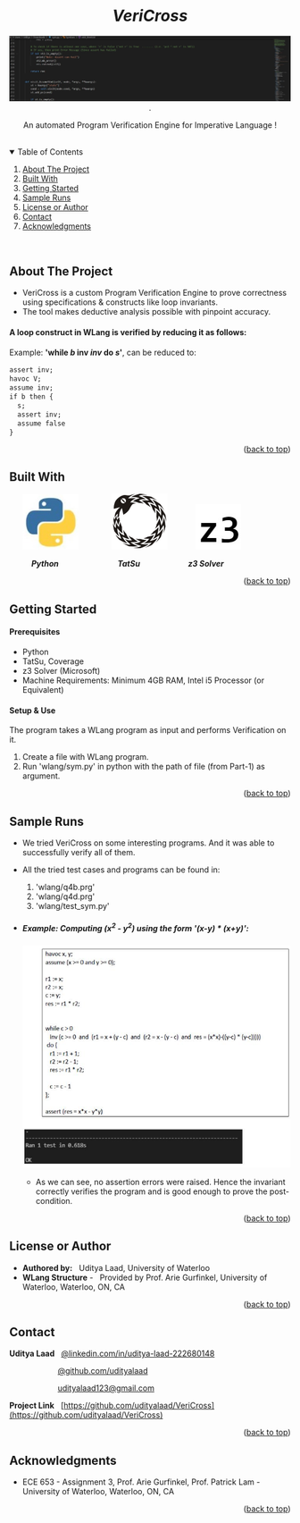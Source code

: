 <!-- Reference:
https://github.com/othneildrew/Best-README-Template -->
<a name="readme-top"></a>


<!-- PROJECT LOGO -->
<br />
<div align="center">
  <h1><i>VeriCross</i></h1>


  
  <img src="Read_Me_Content/top_label.jpg" alt="top_label.jpg">
  . 

  <p align="center">
    An automated Program Verification Engine for Imperative Language !
  </p>
</div>

<br>

<!-- TABLE OF CONTENTS -->
<details open>
  <summary>Table of Contents</summary>
  <ol>
    <li><a href="#about-the-project">About The Project</a></li>
    <li><a href="#built-with">Built With</a></li>
    <li><a href="#getting-started">Getting Started</a></li>
    <li><a href="#sample-runs">Sample Runs</a></li>
    <li><a href="#license-or-author">License or Author</a></li>
    <li><a href="#contact">Contact</a></li>
    <li><a href="#acknowledgments">Acknowledgments</a></li>
  </ol>
</details>

<br>

<!-- ABOUT THE PROJECT -->
## About The Project
  *	VeriCross is a custom Program Verification Engine to prove correctness using specifications & constructs like loop invariants.
  *	The tool makes deductive analysis possible with pinpoint accuracy.


  #### A loop construct in WLang is verified by reducing it as follows:
  Example: <b>'while <i>b</i> inv <i>inv</i> do <i>s</i>'</b>, can be reduced to:
    
    assert inv;
    havoc V;
    assume inv;
    if b then {
      s;
      assert inv;
      assume false
    }
    
  <p align="right">(<a href="#readme-top">back to top</a>)</p>

## Built With
  &nbsp; &nbsp; &nbsp; <img src="Read_Me_Content/Tech/Python.JPG" alt="Python" width="100"> &nbsp; &nbsp; &nbsp; &nbsp; &nbsp; &nbsp; &nbsp; <img src="Read_Me_Content/Tech/TatSu.png" alt="Tatsu" width="100"> &nbsp; &nbsp; &nbsp; &nbsp; &nbsp; &nbsp; <img src="Read_Me_Content/Tech/Z3.jpg" alt="Apache_Cordova">

  &nbsp; &nbsp; &nbsp; &nbsp; &nbsp; <b><i> Python </i></b> &nbsp; &nbsp; &nbsp; &nbsp; &nbsp; &nbsp; &nbsp; &nbsp; &nbsp; &nbsp; &nbsp; &nbsp; &nbsp; <b><i> TatSu </i></b> &nbsp; &nbsp; &nbsp; &nbsp; &nbsp; &nbsp; &nbsp; &nbsp; &nbsp; &nbsp;&nbsp; <b><i> z3 Solver </i></b>

  <p align="right">(<a href="#readme-top">back to top</a>)</p>



<!-- GETTING STARTED -->
## Getting Started
  #### Prerequisites
  * Python
  * TatSu, Coverage
  * z3 Solver (Microsoft)
  * Machine Requirements: Minimum 4GB RAM, Intel i5 Processor (or Equivalent)

  
  #### Setup & Use
  The program takes a WLang program as input and performs Verification on it.
  1. Create a file with WLang program.
  2. Run 'wlang/sym.py' in python with the path of file (from Part-1) as argument.

  <p align="right">(<a href="#readme-top">back to top</a>)</p>

<!-- Sample Runs -->
## Sample Runs
  * We tried VeriCross on some interesting programs. And it was able to successfully verify all of them.
  * All the tried test cases and programs can be found in:
    1. 'wlang/q4b.prg'
    2. 'wlang/q4d.prg'
    3. 'wlang/test_sym.py'

  * ##### Example: Computing (x<sup>2</sup> - y<sup>2</sup>) using the form '(x-y) * (x+y)':
    <p align="center"><img src="Read_Me_Content/Implementation/Example_1.JPG" alt="Example_1.JPG"></p>

    * As we can see, no assertion errors were raised. Hence the invariant correctly verifies the program and is good enough to prove the post-condition.

  <p align="right">(<a href="#readme-top">back to top</a>)</p>

<!-- LICENSE -->
## License or Author
  * <b>Authored by:</b> &nbsp; Uditya Laad, University of Waterloo
  * <b>WLang Structure</b> - &nbsp; Provided by Prof. Arie Gurfinkel, University of Waterloo, Waterloo, ON, CA

  <p align="right">(<a href="#readme-top">back to top</a>)</p>



<!-- CONTACT -->
## Contact
  <b>Uditya Laad</b> &nbsp; [@linkedin.com/in/uditya-laad-222680148](https://www.linkedin.com/in/uditya-laad-222680148/)
  
  &nbsp; &nbsp; &nbsp; &nbsp; &nbsp; &nbsp; &nbsp; &nbsp; &nbsp; &nbsp; &nbsp; [@github.com/udityalaad](https://github.com/udityalaad)
  
  &nbsp; &nbsp; &nbsp; &nbsp; &nbsp; &nbsp; &nbsp; &nbsp; &nbsp; &nbsp; &nbsp; udityalaad123@gmail.com

  <b>Project Link</b> &nbsp; [https://github.com/udityalaad/VeriCross](https://github.com/udityalaad/VeriCross)

  <p align="right">(<a href="#readme-top">back to top</a>)</p>



<!-- ACKNOWLEDGMENTS -->
## Acknowledgments
  * ECE 653 - Assignment 3, Prof. Arie Gurfinkel, Prof. Patrick Lam - University of Waterloo, Waterloo, ON, CA

  <p align="right">(<a href="#readme-top">back to top</a>)</p>

